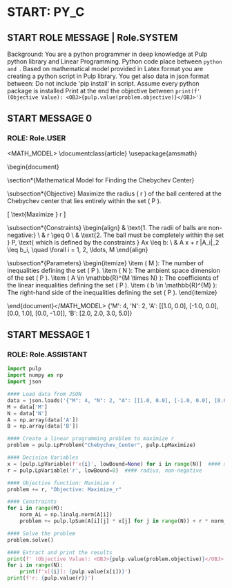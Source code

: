 # START: PY_C 
## START ROLE MESSAGE | Role.SYSTEM 
Background: You are a python programmer in deep knowledge at Pulp python library and Linear Programming. Python code place between ```python and ```. Based on mathematical model provided in Latex format you are creating a python script in Pulp library. You get also data in json format between: <DATA></DATA> Do not include 'pip install' in script. Assume every python package is installed Print at the end the objective between <OBJ></OBJ> `print(f' (Objective Value): <OBJ>{pulp.value(problem.objective)}</OBJ>')` 
## START MESSAGE 0 
### ROLE: Role.USER
<MATH_MODEL>
\documentclass{article}
\usepackage{amsmath}

\begin{document}

\section*{Mathematical Model for Finding the Chebychev Center}

\subsection*{Objective}
Maximize the radius \( r \) of the ball centered at the Chebychev center that lies entirely within the set \( P \).

\[
\text{Maximize } r
\]

\subsection*{Constraints}
\begin{align}
& \text{1. The radii of balls are non-negative:} \\
& r \geq 0 \\
& \text{2. The ball must be completely within the set } P, \text{ which is defined by the constraints } Ax \leq b: \\
& A x + r \|A_i\|_2 \leq b_i, \quad \forall i = 1, 2, \ldots, M
\end{align}

\subsection*{Parameters}
\begin{itemize}
    \item \( M \): The number of inequalities defining the set \( P \).
    \item \( N \): The ambient space dimension of the set \( P \).
    \item \( A \in \mathbb{R}^{M \times N} \): The coefficients of the linear inequalities defining the set \( P \).
    \item \( b \in \mathbb{R}^{M} \): The right-hand side of the inequalities defining the set \( P \).
\end{itemize}

\end{document}</MATH_MODEL>
<DATA>
{'M': 4, 'N': 2, 'A': [[1.0, 0.0], [-1.0, 0.0], [0.0, 1.0], [0.0, -1.0]], 'B': [2.0, 2.0, 3.0, 5.0]}</DATA>


## START MESSAGE 1 
### ROLE: Role.ASSISTANT
```python
import pulp
import numpy as np
import json

#### Load data from JSON
data = json.loads('{"M": 4, "N": 2, "A": [[1.0, 0.0], [-1.0, 0.0], [0.0, 1.0], [0.0, -1.0]], "B": [2.0, 2.0, 3.0, 5.0]}')
M = data['M']
N = data['N']
A = np.array(data['A'])
B = np.array(data['B'])

#### Create a linear programming problem to maximize r
problem = pulp.LpProblem("Chebychev_Center", pulp.LpMaximize)

#### Decision Variables
x = [pulp.LpVariable(f'x{i}', lowBound=None) for i in range(N)]  #### x vector
r = pulp.LpVariable('r', lowBound=0)  #### radius, non-negative

#### Objective function: Maximize r
problem += r, "Objective: Maximize_r"

#### Constraints
for i in range(M):
    norm_Ai = np.linalg.norm(A[i])
    problem += pulp.lpSum(A[i][j] * x[j] for j in range(N)) + r * norm_Ai <= B[i], f"Constraint_{i}"

#### Solve the problem
problem.solve()

#### Extract and print the results
print(f' (Objective Value): <OBJ>{pulp.value(problem.objective)}</OBJ>')
for i in range(N):
    print(f'x[{i}]: {pulp.value(x[i])}')
print(f'r: {pulp.value(r)}')
```


